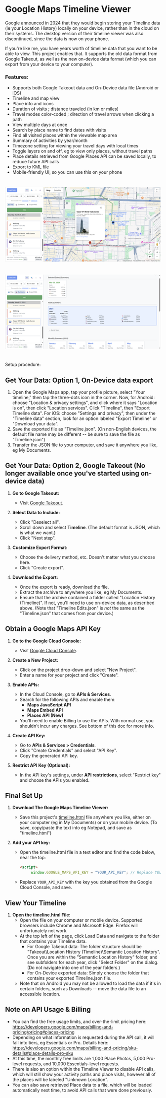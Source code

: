 # Google Maps Timeline Viewer
Google announced in 2024 that they would begin storing your Timeline data (ie your Location History) locally on your device, rather than in the cloud on their systems. The desktop version of their timeline viewer was also discontinued, since the data is now on your phone.

If you're like me, you have years worth of timeline data that you want to be able to view. This project enables that. It supports the old data format from Google Takeout, as well as the new on-device data format (which you can export from your device to your computer).

### Features:
- Supports both Google Takeout data and On-Device data file (Android or iOS)
- Timeline and map view
- Place info and icons
- Duration of visits ; distance traveled (in km or miles)
- Travel modes color-coded ; direction of travel arrows when clicking a path
- View multiple days at once
- Search by place name to find dates with visits
- Find all visited places within the viewable map area
- Summary of activities by year/month
- Timezone setting for viewing your travel days with local times
- Toggle layers on and off, eg to view only places, without travel paths
- Place details retrieved from Google Places API can be saved locally, to reduce future API calls
- Export to KML file
- Mobile-friendly UI, so you can use this on your phone
  
#
![Alt text](/screenshot.png?raw=true "Screenshot")
#

![Alt text](/screenshot2.png?raw=true "Screenshot 2")



#

Setup procedure:

## Get Your Data: Option 1, On-Device data export
1. Open the Google Maps app, tap your profile picture, select "Your timeline," then tap the three-dots icon in the corner.
   Now, for Android: choose "Location & privacy settings", and click where it says "Location is on", then click "Location services". Click "Timeline", then "Export Timeline data".
   For iOS: choose "Settings and privacy", then under the "Timeline data" section, look for an option labeled "Export Timeline" or "Download your data".
2. Save the exported file as "Timeline.json". (On non-English devices, the default file name may be different -- be sure to save the file as "Timeline.json")
3. Transfer the JSON file to your computer, and save it anywhere you like, eg My Documents.

   
## Get Your Data: Option 2, Google Takeout (No longer available once you've started using on-device data)
1. **Go to Google Takeout:**
    - Visit [Google Takeout](https://takeout.google.com/).

2. **Select Data to Include:**
    - Click "Deselect all".
    - Scroll down and select **Timeline**. (The default format is JSON, which is what we want.)
    - Click "Next step".

3. **Customize Export Format:**
    - Choose the delivery method, etc. Doesn't matter what you choose here.
    - Click "Create export".

4. **Download the Export:**
    - Once the export is ready, download the file.
    - Extract the archive to anywhere you like, eg My Documents.
    - Ensure that the archive contained a folder called "Location History (Timeline)". If not, you'll need to use on-device data, as described above. (Note that "Timeline Edits.json" is *not* the same as the "Timeline.json" that comes from your device.)
  

## Obtain a Google Maps API Key

1. **Go to the Google Cloud Console:**
    - Visit [Google Cloud Console](https://console.cloud.google.com/).

2. **Create a New Project:**
    - Click on the project drop-down and select "New Project".
    - Enter a name for your project and click "Create".

3. **Enable APIs:**
    - In the Cloud Console, go to **APIs & Services**.
    - Search for the following APIs and enable them:
        - **Maps JavaScript API**
        - **Maps Embed API**
        - **Places API (New)**
    - You'll need to enable Billing to use the APIs. With normal use, you shouldn't incur any charges. See bottom of this doc for more info.

4. **Create API Key:**
    - Go to **APIs & Services > Credentials**.
    - Click "Create Credentials" and select "API Key".
    - Copy the generated API key.

5. **Restrict API Key (Optional):**
    - In the API key's settings, under **API restrictions**, select "Restrict key" and choose the APIs you enabled.


##  Final Set Up
1. **Download The Google Maps Timeline Viewer:**
    - Save this project's [timeline.html](https://raw.githubusercontent.com/kurupted/google-maps-timeline-viewer/refs/heads/main/timeline.html) file anywhere you like, either on your computer (eg in My Documents) or on your mobile device. (To save, copy/paste the text into eg Notepad, and save as "timeline.html")
   
4. **Add your API key:**
   - Open the timeline.html file in a text editor and find the code below, near the top:
     ```html
     <script>
		  window.GOOGLE_MAPS_API_KEY = "YOUR_API_KEY"; // Replace YOUR_API_KEY with your actual key
     ```
   - Replace `YOUR_API_KEY` with the key you obtained from the Google Cloud Console, and save.


## View Your Timeline
1. **Open the timeline.html File:**
    - Open the file on your computer or mobile device. Supported browsers include Chrome and Microsoft Edge. Firefox will unfortunately not work.
    - At the top left of the page, click Load Data and navigate to the folder that contains your Timeline data.
        - For Google Takeout data: The folder structure should be "Takeout\Location History (Timeline)\Semantic Location History". Once you are within the "Semantic Location History" folder, and see subfolders for each year, click "Select Folder" on the dialog. (Do not navigate into one of the year folders.)
        - For On-Device exported data: Simply choose the folder that contains your exported Timeline.json file.
    - Note that on Android you may not be allowed to load the data if it's in certain folders, such as Downloads -- move the data file to an accessible location.

## Note on API Usage & Billing
- You can find the free usage limits, and over-the-limit pricing here: https://developers.google.com/maps/billing-and-pricing/pricing#places-pricing
- Depending on what information is requested during the API call, it will fall into tiers, eg Essentials or Pro. Details here:
  https://developers.google.com/maps/billing-and-pricing/sku-details#place-details-pro-sku
- At this time, the monthly free limits are 1,000 Place Photos, 5,000 Pro-level requests, and 10,000 Essentials-level requests.
- There is also an option within the Timeline Viewer to disable API calls, which will still show your activity paths and place visits, however all of the places will be labeled "Unknown Location".
- You can also save retrieved Place data to a file, which will be loaded automatically next time, to avoid API calls that were done previously.
  
